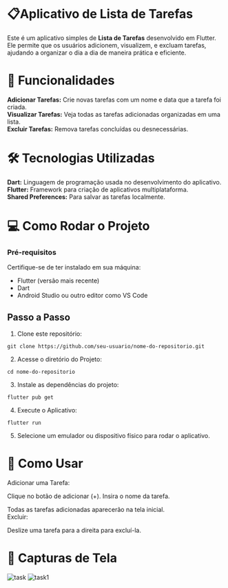 # 📋Aplicativo de Lista de Tarefas
Este é um aplicativo simples de **Lista de Tarefas** desenvolvido em Flutter. Ele permite que os usuários adicionem, visualizem, e excluam tarefas, ajudando a organizar o dia a dia de maneira prática e eficiente.

# 🚀 Funcionalidades
**Adicionar Tarefas:** Crie novas tarefas com um nome e data que a tarefa foi criada. <br>
**Visualizar Tarefas:** Veja todas as tarefas adicionadas organizadas em uma lista. <br>
**Excluir Tarefas:** Remova tarefas concluídas ou desnecessárias. <br>

# 🛠️ Tecnologias Utilizadas
**Dart:** Linguagem de programação usada no desenvolvimento do aplicativo. <br>
**Flutter:**  Framework para criação de aplicativos multiplataforma. <br>
**Shared Preferences:** Para salvar as tarefas localmente. <br>

# 💻 Como Rodar o Projeto
### Pré-requisitos
Certifique-se de ter instalado em sua máquina:
- Flutter (versão mais recente) <br>
- Dart <br>
- Android Studio ou outro editor como VS Code <br>

## Passo a Passo
1. Clone este repositório:
```
git clone https://github.com/seu-usuario/nome-do-repositorio.git
```
2. Acesse o diretório do Projeto:
```
cd nome-do-repositorio
```
3. Instale as dependências do projeto:
```
flutter pub get
```
4. Execute o Aplicativo:
```
flutter run
```
5. Selecione um emulador ou dispositivo físico para rodar o aplicativo.

# 📱 Como Usar
Adicionar uma Tarefa:

Clique no botão de adicionar (+).
Insira o nome da tarefa.

Todas as tarefas adicionadas aparecerão na tela inicial. <br>
Excluir:

Deslize uma tarefa para a direita para excluí-la.

# 📸 Capturas de Tela
![task](https://github.com/user-attachments/assets/bf1d96db-0c0c-4ada-b5ec-a1fdf3a26a67)
![task1](https://github.com/user-attachments/assets/859cba8a-3470-414b-9507-733ee1957590)
